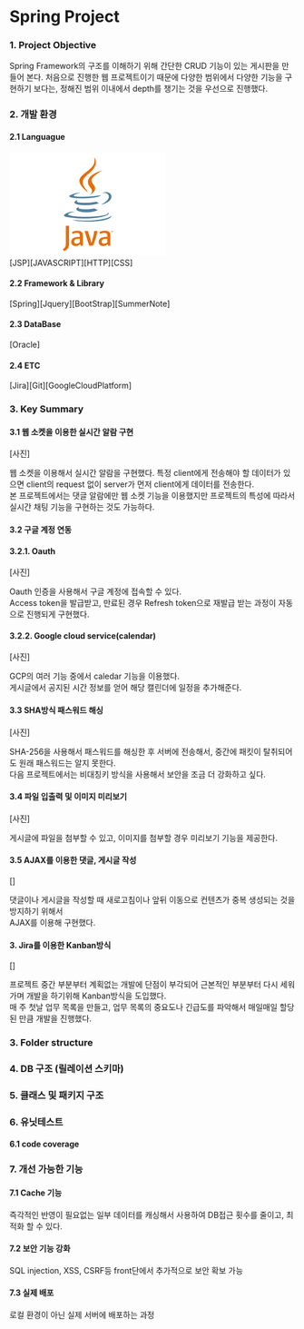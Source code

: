 Spring Project
===

### 1. Project Objective

Spring Framework의 구조를 이해하기 위해 간단한 CRUD 기능이 있는 게시판을 만들어 본다.
처음으로 진행한 웹 프로젝트이기 때문에 다양한 범위에서 다양한 기능을 구현하기 보다는,
정해진 범위 이내에서 depth를 챙기는 것을 우선으로 진행했다.


### 2. 개발 환경

#### 2.1 Languague

![Java](/images/java.png)  
[JSP][JAVASCRIPT][HTTP][CSS]

#### 2.2 Framework & Library

[Spring][Jquery][BootStrap][SummerNote]

#### 2.3 DataBase

[Oracle]

#### 2.4 ETC

[Jira][Git][GoogleCloudPlatform]

### 3. Key Summary

#### 3.1 웹 소켓을 이용한 실시간 알람 구현

[사진]

웹 소켓을 이용해서 실시간 알람을 구현했다.
특정 client에게 전송해야 할 데이터가 있으면 client의 request 없이 server가 먼저 client에게 데이터를 전송한다.  
본 프로젝트에서는 댓글 알람에만 웹 소켓 기능을 이용했지만 프로젝트의 특성에 따라서 실시간 채팅 기능을 구현하는 것도 가능하다.  

#### 3.2 구글 계정 연동

#### 3.2.1. Oauth

[사진]

Oauth 인증을 사용해서 구글 계정에 접속할 수 있다.  
Access token을 발급받고, 만료된 경우 Refresh token으로 재발급 받는 과정이 자동으로 진행되게 구현했다.

#### 3.2.2. Google cloud service(calendar)

[사진]

GCP의 여러 기능 중에서 caledar 기능을 이용했다.  
게시글에서 공지된 시간 정보를 얻어 해당 캘린더에 일정을 추가해준다.  

#### 3.3 SHA방식 패스워드 해싱

[사진]

SHA-256을 사용해서 패스워드를 해싱한 후 서버에 전송해서, 중간에 패킷이 탈취되어도 원래 패스워드는 알지 못한다.  
다음 프로젝트에서는 비대칭키 방식을 사용해서 보안을 조금 더 강화하고 싶다.  

#### 3.4 파일 입출력 및 이미지 미리보기

[사진]

게시글에 파일을 첨부할 수 있고, 이미지를 첨부할 경우 미리보기 기능을 제공한다.  

#### 3.5 AJAX를 이용한 댓글, 게시글 작성

[]

댓글이나 게시글을 작성할 때 새로고침이나 앞뒤 이동으로 컨텐츠가 중복 생성되는 것을 방지하기 위해서  
AJAX를 이용해 구현했다.  

#### 3. Jira를 이용한 Kanban방식

[]

프로젝트 중간 부분부터 계획없는 개발에 단점이 부각되어 근본적인 부분부터 다시 세워가며 개발을 하기위해 Kanban방식을 도입했다.  
매 주 첫날 업무 목록을 만들고, 업무 목록의 중요도나 긴급도를 파악해서 매일매일 할당된 만큼 개발을 진행했다.

### 3. Folder structure 
### 4. DB 구조 (릴레이션 스키마)
### 5. 클래스 및 패키지 구조
### 6. 유닛테스트 
#### 6.1 code coverage

### 7. 개선 가능한 기능
#### 7.1 Cache 기능
즉각적인 반영이 필요없는 일부 데이터를 캐싱해서 사용하여 DB접근 횟수를 줄이고, 최적화 할 수 있다.
#### 7.2 보안 기능 강화
SQL injection, XSS, CSRF등 front단에서 추가적으로 보안 확보 가능
#### 7.3 실제 배포
로컬 환경이 아닌 실제 서버에 배포하는 과정
